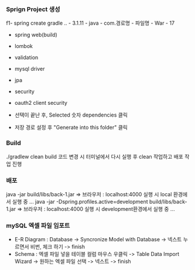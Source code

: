 ### Sprign Project 생성
f1- spring create gradle .. - 3.1.11 - java - com.경로명 - 파일명 - War - 17

- spring web(build)
- lombok
- validation
- mysql driver
- jpa
- security
- oauth2 client security

- 선택이 끝난 후, Selected 숫자 dependencies 클릭
- 저장 경로 설정 후 "Generate into this folder" 클릭


### Build
./gradlew clean build
코드 변경 시 터미널에서 다시 실행 후 clean 작업하고 배포 작업 진행

### 배포
java -jar build/libs/back-1.jar
=> 브라우저 : localhost:4000 실행 시 local 환경에서 실행 중 ...
java -jar -Dspring.profiles.active=development build/libs/back-1.jar
=> 브라우저 : localhost:4000 실행 시 development환경에서 실행 중 ...

### mySQL 엑셀 파일 임포트
- E-R Diagram : 
Database -> Syncronize Model with Database -> 넥스트 누르면서 비번, 체크 하기 -> finish
- Schema : 
엑셀 파일 넣을 테이블 컬럼 마우스 우클릭 -> Table Data Import Wizard -> 원하는 엑셀 파일 선택 -> 넥스트 -> finish
